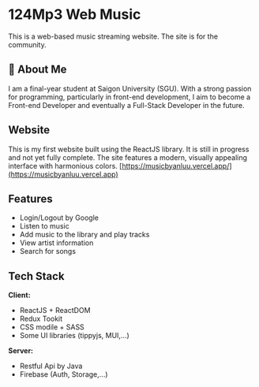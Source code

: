 
# 124Mp3 Web Music

This is a web-based music streaming website. The site is for the community.

## 🚀 About Me
I am a final-year student at Saigon University (SGU). With a strong passion for programming, particularly in front-end development, I aim to become a Front-end Developer and eventually a Full-Stack Developer in the future.


## Website

This is my first website built using the ReactJS library. It is still in progress and not yet fully complete. The site features a modern, visually appealing interface with harmonious colors.
[https://musicbyanluu.vercel.app/](https://musicbyanluu.vercel.app)



## Features

- Login/Logout by Google
- Listen to music
- Add music to the library and play tracks
- View artist information
- Search for songs


## Tech Stack

**Client:** 
- ReactJS + ReactDOM
- Redux Tookit
- CSS modile + SASS
- Some UI libraries (tippyjs, MUI,...)

**Server:** 
- Restful Api by Java
- Firebase (Auth, Storage,...)

